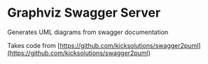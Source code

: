 # Graphviz Swagger Server

Generates UML diagrams from swagger documentation

Takes code from [https://github.com/kicksolutions/swagger2puml](https://github.com/kicksolutions/swagger2puml)

